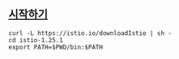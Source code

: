 
## [시작하기](https://istio.io/latest/docs/setup/getting-started/#download) ##

```
curl -L https://istio.io/downloadIstio | sh -
cd istio-1.25.1
export PATH=$PWD/bin:$PATH

```


